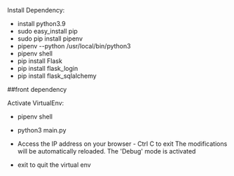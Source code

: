 
Install Dependency:

- install python3.9
- sudo easy_install pip 
- sudo pip install pipenv
- pipenv --python /usr/local/bin/python3
- pipenv shell
- pip install Flask
- pip install flask_login
- pip install flask_sqlalchemy

##front dependency

Activate VirtualEnv:
- pipenv shell
- python3 main.py
- Access the IP address on your browser - Ctrl C to exit
The modifications will be automatically reloaded.
The 'Debug' mode is activated

- exit to quit the virtual env
